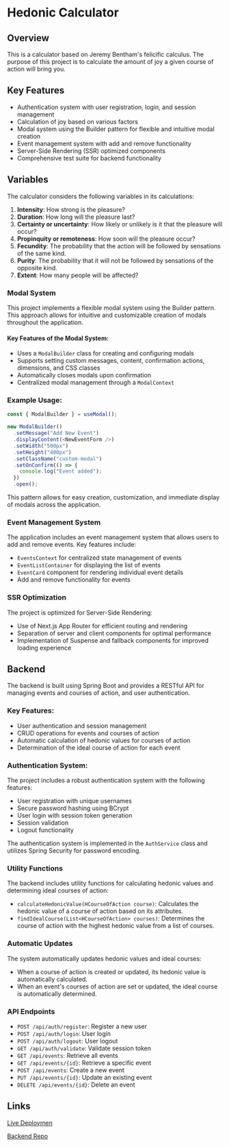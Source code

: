 # Hedonic Calculator

## Overview

This is a calculator based on Jeremy Bentham's felicific calculus. The purpose of this project is to calculate the amount of joy a given course of action will bring you.

## Key Features

- Authentication system with user registration, login, and session management
- Calculation of joy based on various factors
- Modal system using the Builder pattern for flexible and intuitive modal creation
- Event management system with add and remove functionality
- Server-Side Rendering (SSR) optimized components
- Comprehensive test suite for backend functionality

## Variables

The calculator considers the following variables in its calculations:

1. **Intensity**: How strong is the pleasure?
2. **Duration**: How long will the pleasure last?
3. **Certainty or uncertainty**: How likely or unlikely is it that the pleasure will occur?
4. **Propinquity or remoteness**: How soon will the pleasure occur?
5. **Fecundity**: The probability that the action will be followed by sensations of the same kind.
6. **Purity**: The probability that it will not be followed by sensations of the opposite kind.
7. **Extent**: How many people will be affected?

### Modal System

This project implements a flexible modal system using the Builder pattern. This approach allows for intuitive and customizable creation of modals throughout the application.

#### Key Features of the Modal System:

- Uses a `ModalBuilder` class for creating and configuring modals
- Supports setting custom messages, content, confirmation actions, dimensions, and CSS classes
- Automatically closes modals upon confirmation
- Centralized modal management through a `ModalContext`

### Example Usage:

```typescript
const { ModalBuilder } = useModal();

new ModalBuilder()
  .setMessage("Add New Event")
  .displayContent(<NewEventForm />)
  .setWidth("500px")
  .setHeight("400px")
  .setClassName("custom-modal")
  .setOnConfirm(() => {
    console.log("Event added");
  })
  .open();
```

This pattern allows for easy creation, customization, and immediate display of modals across the application.

### Event Management System

The application includes an event management system that allows users to add and remove events. Key features include:

- `EventsContext` for centralized state management of events
- `EventListContainer` for displaying the list of events
- `EventCard` component for rendering individual event details
- Add and remove functionality for events

### SSR Optimization

The project is optimized for Server-Side Rendering:

- Use of Next.js App Router for efficient routing and rendering
- Separation of server and client components for optimal performance
- Implementation of Suspense and fallback components for improved loading experience

## Backend

The backend is built using Spring Boot and provides a RESTful API for managing events and courses of action, and user authentication.

### Key Features:

- User authentication and session management
- CRUD operations for events and courses of action
- Automatic calculation of hedonic values for courses of action
- Determination of the ideal course of action for each event

### Authentication System:

The project includes a robust authentication system with the following features:

- User registration with unique usernames
- Secure password hashing using BCrypt
- User login with session token generation
- Session validation
- Logout functionality

The authentication system is implemented in the `AuthService` class and utilizes Spring Security for password encoding.

### Utility Functions

The backend includes utility functions for calculating hedonic values and determining ideal courses of action:

- `calculateHedonicValue(HCourseOfAction course)`: Calculates the hedonic value of a course of action based on its attributes.
- `findIdealCourse(List<HCourseOfAction> courses)`: Determines the course of action with the highest hedonic value from a list of courses.

### Automatic Updates

The system automatically updates hedonic values and ideal courses:

- When a course of action is created or updated, its hedonic value is automatically calculated.
- When an event's courses of action are set or updated, the ideal course is automatically determined.

### API Endpoints

- `POST /api/auth/register`: Register a new user
- `POST /api/auth/login`: User login
- `POST /api/auth/logout`: User logout
- `GET /api/auth/validate`: Validate session token
- `GET /api/events`: Retrieve all events
- `GET /api/events/{id}`: Retrieve a specific event
- `POST /api/events`: Create a new event
- `PUT /api/events/{id}`: Update an existing event
- `DELETE /api/events/{id}`: Delete an event

## Links

[Live Deploymen](https://gentle-wave-01f645f1e.4.azurestaticapps.net/login)

[Backend Repo](https://github.com/JackBadawy/hcalc_backend)
